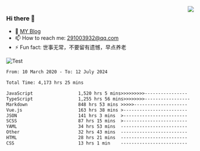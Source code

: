 <img align='right' src='https://github-readme-stats.vercel.app/api?username=niaogege&show_icons=true&theme=radical'/>

### Hi there 👋

- 🌱 [MY Blog](https://bythewayer.com/)
- 📫 How to reach me: 291003932@qq.com
- ⚡ Fun fact:  世事无常，不要留有遗憾，早点养老

![Test](https://github-readme-stats.vercel.app/api/top-langs/?username=niaogege&layout=compact)

<!--START_SECTION:waka-->

```txt
From: 10 March 2020 - To: 12 July 2024

Total Time: 4,173 hrs 25 mins

JavaScript                 1,520 hrs 5 mins>>>>>>>>>----------------   36.42 %
TypeScript                 1,255 hrs 56 mins>>>>>>>>-----------------   30.09 %
Markdown                   848 hrs 53 mins >>>>>--------------------   20.34 %
Vue.js                     163 hrs 38 mins >------------------------   03.92 %
JSON                       141 hrs 3 mins  >------------------------   03.38 %
SCSS                       87 hrs 15 mins  >------------------------   02.09 %
YAML                       34 hrs 53 mins  -------------------------   00.84 %
Other                      32 hrs 43 mins  -------------------------   00.78 %
HTML                       28 hrs 21 mins  -------------------------   00.68 %
CSS                        13 hrs 1 min    -------------------------   00.31 %
```

<!--END_SECTION:waka-->
